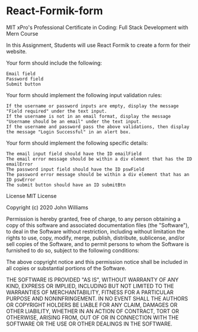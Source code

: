 # React-Formik-form
MIT xPro's Professional Certificate in Coding: Full Stack Development with Mern Course

In this Assignment, Students will use React Formik to create a form for their website. 

Your form should include the following:

    Email field
    Password field
    Submit button

Your form should implement the following input validation rules:

    If the username or password inputs are empty, display the message "Field required" under the text input.
    If the username is not in an email format, display the message "Username should be an email" under the text input.
    If the username and password pass the above validations, then display the message "Login Successful" in an alert box.

Your form should implement the following specific details:

    The email input field should have the ID emailField
    The email error message should be within a div element that has the ID emailError
    The password input field should have the ID pswField
    The password error message should be within a div element that has an ID pswError
    The submit button should have an ID submitBtn

License MIT License

Copyright (c) 2020 John Williams

Permission is hereby granted, free of charge, to any person obtaining a copy of this software and associated documentation files (the "Software"), to deal in the Software without restriction, including without limitation the rights to use, copy, modify, merge, publish, distribute, sublicense, and/or sell copies of the Software, and to permit persons to whom the Software is furnished to do so, subject to the following conditions:

The above copyright notice and this permission notice shall be included in all copies or substantial portions of the Software.

THE SOFTWARE IS PROVIDED "AS IS", WITHOUT WARRANTY OF ANY KIND, EXPRESS OR IMPLIED, INCLUDING BUT NOT LIMITED TO THE WARRANTIES OF MERCHANTABILITY, FITNESS FOR A PARTICULAR PURPOSE AND NONINFRINGEMENT. IN NO EVENT SHALL THE AUTHORS OR COPYRIGHT HOLDERS BE LIABLE FOR ANY CLAIM, DAMAGES OR OTHER LIABILITY, WHETHER IN AN ACTION OF CONTRACT, TORT OR OTHERWISE, ARISING FROM, OUT OF OR IN CONNECTION WITH THE SOFTWARE OR THE USE OR OTHER DEALINGS IN THE SOFTWARE.

